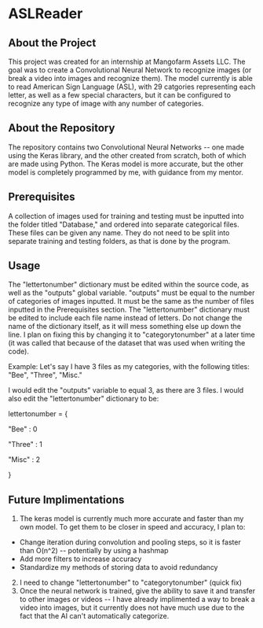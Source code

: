 # ASLReader

## About the Project

This project was created for an internship at Mangofarm Assets LLC. The goal was to create a Convolutional Neural Network to recognize images (or break a video into images and recognize them). The model currently is able to read American Sign Language (ASL), with 29 catgories representing each letter, as well as a few special characters, but it can be configured to recognize any type of image with any number of categories.

## About the Repository

The repository contains two Convolutional Neural Networks -- one made using the Keras library, and the other created from scratch, both of which are made using Python. The Keras model is more accurate, but the other model is completely programmed by me, with guidance from my mentor. 

## Prerequisites

A collection of images used for training and testing must be inputted into the folder titled "Database," and ordered into separate categorical files. These files can be given any name. They do not need to be split into separate training and testing folders, as that is done by the program. 

## Usage

The "lettertonumber" dictionary must be edited within the source code, as well as the "outputs" global variable. "outputs" must be equal to the number of categories of images inputted. It must be the same as the number of files inputted in the Prerequisites section. The "lettertonumber" dictionary must be edited to include each file name instead of letters. Do not change the name of the dictionary itself, as it will mess something else up down the line. I plan on fixing this by changing it to "categorytonumber" at a later time (it was called that because of the dataset that was used when writing the code).

Example: 
Let's say I have 3 files as my categories, with the following titles: "Bee", "Three", "Misc." 

I would edit the "outputs" variable to equal 3, as there are 3 files.
I would also edit the "lettertonumber" dictionary to be:

lettertonumber = {
  
  "Bee" : 0
  
  "Three" : 1
  
  "Misc" : 2

}

## Future Implimentations


1. The keras model is currently much more accurate and faster than my own model. To get them to be closer in speed and accuracy, I plan to:
-    Change iteration during convolution and pooling steps, so it is faster than O(n^2) -- potentially by using a hashmap
-    Add more filters to increase accuracy
-    Standardize my methods of storing data to avoid redundancy
2. I need to change "lettertonumber" to "categorytonumber" (quick fix)
3. Once the neural network is trained, give the ability to save it and transfer to other images or videos -- I have already implimented a way to break a video into images, but it currently does not have much use due to the fact that the AI can't automatically categorize.
